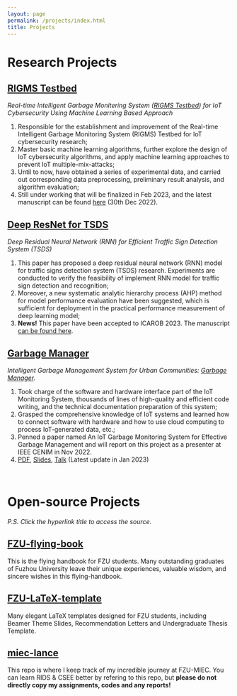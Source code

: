 ```yaml
---
layout: page
permalink: /projects/index.html
title: Projects
---
```


# Research Projects

## [RIGMS Testbed]

*Real-time Intelligent Garbage Monitering System ([RIGMS Testbed]) for IoT Cybersecurity Using Machine Learning Based Approach*

1. Responsible for the establishment and improvement of the Real-time Intelligent Garbage Monitoring System (RIGMS) Testbed for IoT cybersecurity research;
2. Master basic machine learning algorithms, further explore the design of IoT cybersecurity algorithms, and apply machine learning approaches to prevent IoT multiple-mix-attacks;
3. Until to now, have obtained a series of experimental data, and carried out corresponding data preprocessing, preliminary result analysis, and algorithm evaluation;
4. Still under working that will be finalized in Feb 2023, and the latest manuscript can be found [here](https://herehow.github.io/mypaper/202210camb.pdf) (30th Dec 2022).

[RIGMS Testbed]:https://herehow.github.io/mypaper/202210camb.pdf



## [Deep ResNet for TSDS]

*Deep Residual Neural Network (RNN) for Efficient Traffic Sign Detection System (TSDS)*

1. This paper has proposed a deep residual neural network (RNN) model for traffic signs detection system (TSDS) research. Experiments are conducted to verify the feasibility of implement RNN model for traffic sign detection and recognition;
1. Moreover, a new systematic analytic hierarchy process (AHP) method for model performance evaluation have been suggested, which is sufficient for deployment in the practical performance measurement of deep learning model;
1. **News!** This paper have been accepted to ICAROB 2023. The manuscript [can be found here](https://herehow.github.io/mypaper/202302ICAROB.pdf).

[Deep ResNet for TSDS]: https://herehow.github.io/mypaper/202302ICAROB.pdf



## [Garbage Manager]

*Intelligent Garbage Management System for Urban Communities: [Garbage Manager].*

1. Took charge of the software and hardware interface part of the IoT Monitoring System, thousands of lines of high-quality and efficient code writing, and the technical documentation preparation of this system;
1. Grasped the comprehensive knowledge of IoT systems and learned how to connect software with hardware and how to use cloud computing to process IoT-generated data, etc.;
1. Penned a paper named An IoT Garbage Monitoring System for Effective Garbage Management and will report on this project as a presenter at IEEE CENIM in Nov 2022.
1. [PDF](https://herehow.github.io/mypaper/202208cenim.pdf), [Slides](https://herehow.github.io/mypaper/slides/2022-CENIM-Pre-v2.pdf), [Talk](https://youtu.be/-XIMa5-SaTk/) (Latest update in Jan 2023)

[Garbage Manager]: https://herehow.github.io/mypaper/202208cenim.pdf

 <br>

# Open-source Projects

*P.S. Click the hyperlink title to access the source.*

## [FZU-flying-book](https://fzu-fly.online/)

This is the flying handbook for FZU students. Many outstanding graduates of Fuzhou University leave their unique experiences, valuable wisdom, and sincere wishes in this flying-handbook.

## [FZU-LaTeX-template](https://github.com/GuangLun2000/FZU-latex-template)

Many elegant LaTeX templates designed for FZU students, including Beamer Theme Slides, Recommendation Letters and Undergraduate Thesis Template.

## [miec-lance](https://github.com/GuangLun2000/miec-lance )

This repo is where I keep track of my incredible journey at FZU-MIEC. You can learn RIDS & CSEE better by refering to this repo, but **please do not directly copy my assignments, codes and any reports!**
